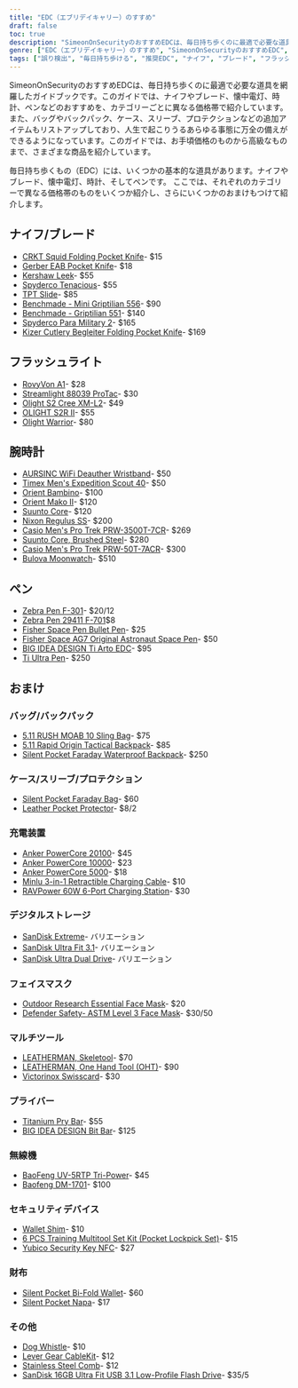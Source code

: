 ```yaml
---
title: "EDC（エブリデイキャリー）のすすめ"
draft: false
toc: true
description: "SimeonOnSecurityのおすすめEDCは、毎日持ち歩くのに最適で必要な道具を網羅したガイドブックです。このガイドでは、ナイフやブレード、懐中電灯、時計、ペンなどのおすすめを、カテゴリーごとに異なる価格帯で紹介しています。また、バッグやバックパック、ケース、スリーブ、プロテクションなどの追加アイテムもリストアップしており、人生で起こりうるあらゆる事態に万全の備えができるようになっています。このガイドでは、お手頃価格のものから高級なものまで、さまざまな商品を紹介しています。"
genre: ["EDC（エブリデイキャリー）のすすめ", "SimeonOnSecurityのおすすめEDC", "毎日持ち歩ける", "ナイフ、ブレード", "フラッシュライト", "時計", "ペン", "バッグ・リュックサック", "事例紹介", "スリーブ", "プロテクション"]
tags: ["誤り検出", "毎日持ち歩ける", "推奨EDC", "ナイフ", "ブレード", "フラッシュライト", "時計", "ペン", "バッグ", "バックパック", "事例紹介", "スリーブ", "プロテクション", "バジェットフレンドリー", "ハイエンド", "ナイフ、ブレードのおすすめ", "懐中電灯のおすすめ", "腕時計のおすすめ", "ペンのおすすめ", "バッグのおすすめ", "ナイフのブランド", "懐中電灯のブランド", "ウォッチブランド", "ペンブランド", "EDCギア", "日常的に持ち歩くツール", "EDCの必需品", "EDC製品", "EDCアクセサリー", "ベストEDCギア"]
---
```


SimeonOnSecurityのおすすめEDCは、毎日持ち歩くのに最適で必要な道具を網羅したガイドブックです。このガイドでは、ナイフやブレード、懐中電灯、時計、ペンなどのおすすめを、カテゴリーごとに異なる価格帯で紹介しています。また、バッグやバックパック、ケース、スリーブ、プロテクションなどの追加アイテムもリストアップしており、人生で起こりうるあらゆる事態に万全の備えができるようになっています。このガイドでは、お手頃価格のものから高級なものまで、さまざまな商品を紹介しています。

毎日持ち歩くもの（EDC）には、いくつかの基本的な道具があります。ナイフやブレード、懐中電灯、時計、そしてペンです。
ここでは、それぞれのカテゴリーで異なる価格帯のものをいくつか紹介し、さらにいくつかのおまけもつけて紹介します。

## ナイフ/ブレード
- [CRKT Squid Folding Pocket Knife](https://amzn.to/2J58ruG)- $15
- [Gerber EAB Pocket Knife](https://amzn.to/37aQwdN)- $18
- [Kershaw Leek](https://amzn.to/3fBCsxX)- $55
- [Spyderco Tenacious](https://amzn.to/37eIxN1)- $55
- [TPT Slide](https://amzn.to/3l9h9EY)- $85
- [Benchmade - Mini Griptilian 556](https://amzn.to/3sfKaUi)- $90
- [Benchmade - Griptilian 551](https://amzn.to/3skv7sA)- $140
- [Spyderco Para Military 2](https://amzn.to/3q1CbsN)- $165
- [Kizer Cutlery Begleiter Folding Pocket Knife](https://amzn.to/369xAx1)- $169
## フラッシュライト
- [RovyVon A1](https://amzn.to/37foii2)- $28
- [Streamlight 88039 ProTac](https://amzn.to/3larxMH)- $30
- [Olight S2 Cree XM-L2](https://amzn.to/3nT0XJM)- $49
- [OLIGHT S2R II](https://amzn.to/3me6muz)- $55
- [Olight Warrior](https://amzn.to/3q4w2MA)- $80
## 腕時計
- [AURSINC WiFi Deauther Wristband](https://amzn.to/3mamayD)- $50
- [Timex Men's Expedition Scout 40](https://amzn.to/3fFEwVr)- $50
- [Orient Bambino](https://amzn.to/3la0Wj4)- $100
- [Orient Mako II](https://amzn.to/3leLJNw)- $120
- [Suunto Core](https://amzn.to/2JkU31a)- $120
- [Nixon Regulus SS](https://amzn.to/39j8ZHV)- $200
- [Casio Men's Pro Trek PRW-3500T-7CR](https://amzn.to/3m5JMEm)- $269
- [Suunto Core, Brushed Steel](https://amzn.to/39iaqq1)- $280
- [Casio Men's Pro Trek PRW-50T-7ACR](https://amzn.to/3l7k1Ch)- $300
- [Bulova Moonwatch](https://amzn.to/3663CKa)- $510
## ペン
- [Zebra Pen F-301](https://amzn.to/2V3L475)- $20/12
- [Zebra Pen 29411 F-701](https://amzn.to/37g04UU)$8
- [Fisher Space Pen Bullet Pen](https://amzn.to/3mbtYjw)- $25
- [Fisher Space AG7 Original Astronaut Space Pen](https://amzn.to/33kXewQ)- $50
- [BIG IDEA DESIGN Ti Arto EDC](https://amzn.to/3o4sk3P)- $95
- [Ti Ultra Pen](https://amzn.to/3lhmTwI)- $250

## おまけ
### バッグ/バックパック
- [5.11 RUSH MOAB 10 Sling Bag](https://amzn.to/37dNzJw)- $75
- [5.11 Rapid Origin Tactical Backpack](https://amzn.to/2Xftle4)- $85
- [Silent Pocket Faraday Waterproof Backpack](https://amzn.to/3rZyXa7)- $250
### ケース/スリーブ/プロテクション
- [Silent Pocket Faraday Bag](https://amzn.to/39irFaJ)- $60
- [Leather Pocket Protector](https://amzn.to/3o5V6Bb)- $8/2
### 充電装置
- [Anker PowerCore 20100](https://amzn.to/35em2Yi)- $45
- [Anker PowerCore 10000](https://amzn.to/38eJR4a)- $23
- [Anker PowerCore 5000](https://amzn.to/3olpoA7)- $18
- [Minlu 3-in-1 Retractible Charging Cable](https://amzn.to/3rWNPGo)- $10
- [RAVPower 60W 6-Port Charging Station](https://amzn.to/2Xed20V)- $30
### デジタルストレージ
- [SanDisk Extreme](https://amzn.to/38hXkbq)- バリエーション
- [SanDisk Ultra Fit 3.1](https://amzn.to/3nimxXE)- バリエーション
- [SanDisk Ultra Dual Drive](https://amzn.to/3ni9rtn)- バリエーション
### フェイスマスク
- [Outdoor Research Essential Face Mask](https://amzn.to/2JU21yU)- $20
- [Defender Safety- ASTM Level 3 Face Mask](https://amzn.to/2LMe3dX)- $30/50
### マルチツール
- [LEATHERMAN, Skeletool](https://amzn.to/2V6RYZm)- $70
- [LEATHERMAN, One Hand Tool (OHT)](https://amzn.to/3b7sCDM)- $90
- [Victorinox Swisscard](https://amzn.to/3mdmb4F)- $30
### プライバー
- [Titanium Pry Bar](https://amzn.to/2Jc1zLY)- $55
- [BIG IDEA DESIGN Bit Bar](https://amzn.to/37badSL)- $125
### 無線機
- [BaoFeng UV-5RTP Tri-Power](https://amzn.to/379KOJb)- $45
- [Baofeng DM-1701](https://amzn.to/3la1ci2)- $100
### セキュリティデバイス
- [Wallet Shim](https://amzn.to/2JMRXre)- $10
- [6 PCS Training Multitool Set Kit (Pocket Lockpick Set)](https://amzn.to/3o2rgxb)- $15
- [Yubico Security Key NFC](https://amzn.to/36bUF26)- $27
### 財布
- [Silent Pocket Bi-Fold Wallet](https://amzn.to/3ldXFz0)- $60
- [Silent Pocket Napa](https://amzn.to/3hKMdea)- $17
### その他
- [Dog Whistle](https://amzn.to/39jFrtC)- $10
- [Lever Gear CableKit](https://amzn.to/2HEIiSw)- $12
- [Stainless Steel Comb](https://amzn.to/3fG5rQY)- $12
- [SanDisk 16GB Ultra Fit USB 3.1 Low-Profile Flash Drive](https://amzn.to/3fCcb2k)- $35/5
